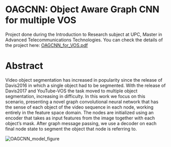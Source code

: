 # OAGCNN: Object Aware Graph CNN for multiple VOS
Project done during the Introduction to Research subject at UPC, Master in Advanced Telecommunications Technologies. You can check the details of the project here: [OAGCNN_for_VOS.pdf](https://github.com/acaelles97/OAGCNN/files/6939571/OAGCNN_for_VOS.pdf)


# Abstract
Video object segmentation has increased in popularity since the release of Davis2016 in which a single object had to be segmented. With the release of Davis2017 and YouTube-VOS the task moved to multiple object segmentation, increasing in difficulty. In this work we focus on this scenario, presenting a novel graph convolutional neural network that has the sense of each object of the video sequence in each node, working entirely in the feature space domain. The nodes are initialized using an encoder that takes as input features from the image together with each object’s mask. After graph message passing, we use a decoder on each final node state to segment the object that node is referring to.

![OAGCNN_model_figure](https://user-images.githubusercontent.com/46324089/128324753-9c10c23a-d752-44db-b5f4-4c840d564d61.png)
